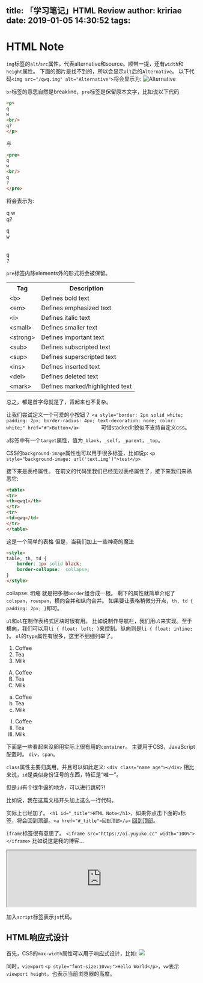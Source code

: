 title: 「学习笔记」HTML Review
author: kririae
date: 2019-01-05 14:30:52
tags:
---
<h1 id="_title">HTML Note</h1>

<!--more-->

`img`标签的`alt`/`src`属性，代表$\text{alternative}$和$\text{source}$。顺带一提，还有`width`和`height`属性。
下面的图片是找不到的，所以会显示`alt`后的`Alternative`。
以下代码`<img src="/qwq.img" alt="Alternative">`将会显示为: <img src="/qwq.jpg" alt="Alternative"/>

`br`标签的意思自然是$\text{breakline}$，`pre`标签是保留原本文字，比如说以下代码
```html
<p>
q
w
<br/>
q?
</p>
```
与
```html
<pre>
q
w
<br/>
q
?
</pre>
```
将会表示为:
<p>
q
w
</br>
q?
</p>
<pre>
q
w
</br>
q
?
</pre>

`pre`标签内除$\text{elements}$外的形式将会被保留。

<table>
<tbody><tr>
<th>Tag</th>
<th>Description</th>
</tr>
<tr>
<td>&lt;b&gt;</td>
<td>Defines bold text</td>
</tr>
<tr>
<td>&lt;em&gt;</td>
<td>Defines emphasized text&nbsp;</td>
</tr>
<tr>
<td>&lt;i&gt;</td>
<td>Defines italic text</td>
</tr>
<tr>
<td>&lt;small&gt;</td>
<td>Defines smaller text</td>
</tr>
<tr>
<td>&lt;strong&gt;</td>
<td>Defines important text</td>
</tr>
<tr>
<td>&lt;sub&gt;</td>
<td>Defines subscripted text</td>
</tr>
<tr>
<td>&lt;sup&gt;</td>
<td>Defines superscripted text</td>
</tr>
<tr>
<td>&lt;ins&gt;</td>
<td>Defines inserted text</td>
</tr>
<tr>
<td>&lt;del&gt;</td>
<td>Defines deleted text</td>
</tr>
<tr>
<td>&lt;mark&gt;</td>
<td>Defines marked/highlighted text</td>
</tr>
</tbody>
</table>

总之，都是首字母就是了，背起来也不复杂。

让我们尝试定义一个可爱的小按钮？
`<a style="border: 2px solid white; padding: 2px; border-radius: 4px; text-decoration: none; color: white;" href="#">Button</a>`
<a style="border: 2px solid white; padding: 2px; border-radius: 4px; text-decoration: none; color: white;" href="#">Button</a>
可惜$\text{stackedit}$貌似不支持自定义$\text{css}$。

`a`标签中有一个`target`属性，值为`_blank`，`_self`，`_parent`，`_top`。

$\text{CSS}$的`background-image`属性也可以用于很多标签，比如说`p`:
`<p style="background-image: url('text.img')">test</p>`

接下来是表格属性。
在前文的代码里我们已经见过表格属性了，接下来我们来熟悉它:
```html
<table>
<tr>
<th>qwq1</th>
</tr>
<tr>
<td>qwq</td>
</tr>
</table>
```
这是一个简单的表格
但是，当我们加上一些神奇的魔法
```html
<style>
table, th, td {
	border: 1px solid black;
	border-collapse:  collapse;
}
</style>
```
$\text{collapse}:$ 坍缩
就是把多根`border`组合成一根。
剩下的属性就简单介绍了
`colspan`，`rowspan`，横向合并和纵向合并。
如果要让表格稍微分开点，`th, td { padding: 2px; }`即可。

`ul`和`ol`在制作表格式区块时很有用。
比如说制作导航栏，我们用`ul`来实现。至于横向，我们可以用`li { float: left; }`来控制。纵向则是`li { float: inline; }`。
`ol`的`type`属性有很多，这里不细细列举了。
<ol type="1">  
<li>Coffee</li>  
<li>Tea</li>  
<li>Milk</li>  
</ol>

<ol type="A">  
<li>Coffee</li>  
<li>Tea</li>  
<li>Milk</li>  
</ol>

<ol type="a">  
<li>Coffee</li>  
<li>Tea</li>  
<li>Milk</li>  
</ol>

<ol type="I">  
<li>Coffee</li>  
<li>Tea</li>  
<li>Milk</li>  
</ol>

下面是一些看起来没卵用实际上很有用的`container`。
主要用于$\text{CSS}$，$\text{JavaScript}$配置时。
`div`，`span`。

`class`属性主要归类用，并且可以如此定义:
`<div class="name age"></div>`
相比来说，`id`是类似身份证号的东西，特征是“唯一”。

但是`id`有个很牛逼的地方，可以进行跳转?!

比如说，我在这篇文档开头加上这么一行代码。

实际上已经加了。
`<h1 id="_title">HTML Note</h1>`，如果你点击下面的`a`标签，将会回到顶部。`<a href="#_title">回到顶部</a>` 
<a href="#_title">回到顶部</a>。

`iframe`标签很有意思了。
`<iframe src="https://oi.yuyuko.cc" width="100%"></iframe>`
比如说这是我的博客...
<iframe src="https://oi.yuyuko.cc" width="100%"></iframe>

加入`script`标签表示`js`代码。

<h2 id="ResponsiveWebDesign">HTML响应式设计</h2>

首先，$\text{CSS}$的`max-width`属性可以用于响应式设计，比如:
<img style="max-width: 100%; max-height: auto;" src="https://i.loli.net/2018/12/30/5c285f1e2bcb5.jpg"/>

同时，`viewport`
`<p style="font-size:10vw;">Hello World</p>`，`vw`表示`viewport height`，也表示当前浏览器的高度。



